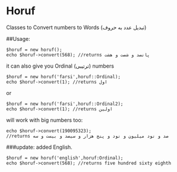 Horuf
=====

Classes to Convert numbers to Words (تبدیل عدد به حروف)


##Usage:

    $horuf = new horuf();
    echo $horuf->convert(568); //returns پانصد و شصت و هشت

it can also give you Ordinal (ترتیبی) numbers

    $horuf = new horuf('farsi',horuf::Ordinal);
    echo $horuf->convert(1); //returns اول
or

    $horuf = new horuf('farsi',horuf::Ordinal2);
    echo $horuf->convert(1); //returns اولین
will work with big numbers too:

    echo $horuf->convert(190095323);
    //returns صد و نود میلیون و نود و پنج هزار و سیصد و بیست و سه
    
###update:
added English.

    $horuf = new horuf('english',horuf:Ordinal);
    echo $horuf->convert(568); //returns five hundred sixty eighth